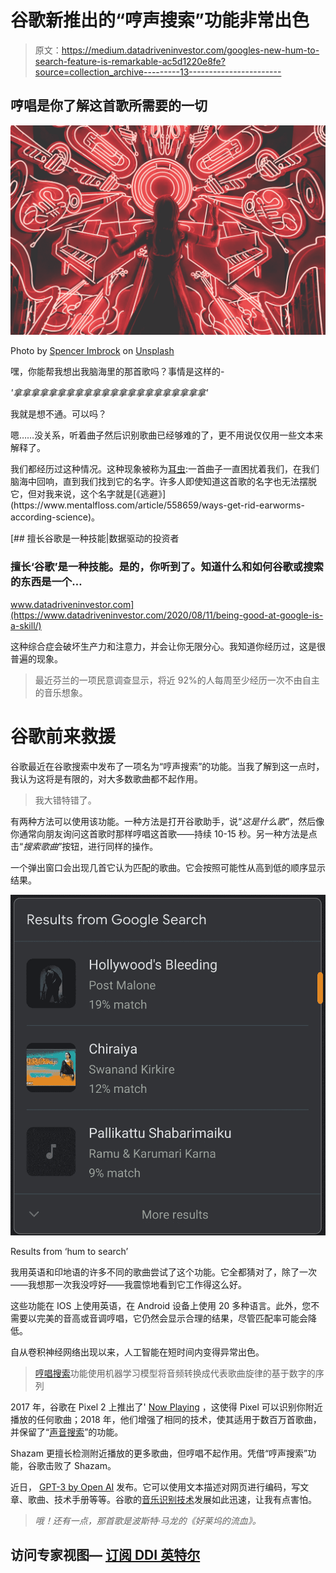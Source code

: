 # 谷歌新推出的“哼声搜索”功能非常出色

> 原文：<https://medium.datadriveninvestor.com/googles-new-hum-to-search-feature-is-remarkable-ac5d1220e8fe?source=collection_archive---------13----------------------->

## 哼唱是你了解这首歌所需要的一切

![](img/4167c802f9ab3ff735ba1f138bfc4fb8.png)

Photo by [Spencer Imbrock](https://unsplash.com/@spencerimbrockphoto?utm_source=unsplash&utm_medium=referral&utm_content=creditCopyText) on [Unsplash](https://unsplash.com/s/photos/music?utm_source=unsplash&utm_medium=referral&utm_content=creditCopyText)

嘿，你能帮我想出我脑海里的那首歌吗？事情是这样的-

*'拿拿拿拿拿拿拿拿拿拿拿拿拿拿拿拿拿拿拿拿拿拿'*

我就是想不通。可以吗？

嗯……没关系，听着曲子然后识别歌曲已经够难的了，更不用说仅仅用一些文本来解释了。

我们都经历过这种情况。这种现象被称为[耳虫](https://www.ncbi.nlm.nih.gov/pmc/articles/PMC4723199/#:~:text=disorder%20(OCD).-,Earworms%20or%20stuck%20song%20syndrome,population%20has%20experienced%20these%20earworms.&text=Usually%2C%20stuck%20songs%20are%20catchy,or%20by%20hearing%20the%20melody.):一首曲子一直困扰着我们，在我们脑海中回响，直到我们找到它的名字。许多人即使知道这首歌的名字也无法摆脱它，但对我来说，这个名字就是[《逃避》](https://www.mentalfloss.com/article/558659/ways-get-rid-earworms-according-science)。

[](https://www.datadriveninvestor.com/2020/08/11/being-good-at-google-is-a-skill/) [## 擅长谷歌是一种技能|数据驱动的投资者

### 擅长‘谷歌’是一种技能。是的，你听到了。知道什么和如何谷歌或搜索的东西是一个…

www.datadriveninvestor.com](https://www.datadriveninvestor.com/2020/08/11/being-good-at-google-is-a-skill/) 

这种综合症会破坏生产力和注意力，并会让你无限分心。我知道你经历过，这是很普遍的现象。

> 最近芬兰的一项民意调查显示，将近 92%的人每周至少经历一次不由自主的音乐想象。

# 谷歌前来救援

谷歌最近在谷歌搜索中发布了一项名为“哼声搜索”的功能。当我了解到这一点时，我认为这将是有限的，对大多数歌曲都不起作用。

> 我大错特错了。

有两种方法可以使用该功能。一种方法是打开谷歌助手，说“*这是什么歌*”，然后像你通常向朋友询问这首歌时那样哼唱这首歌——持续 10-15 秒。另一种方法是点击“*搜索歌曲*”按钮，进行同样的操作。

一个弹出窗口会出现几首它认为匹配的歌曲。它会按照可能性从高到低的顺序显示结果。

![](img/084e9e14822abdbe83fab857e7bb09cc.png)

Results from ‘hum to search’

我用英语和印地语的许多不同的歌曲尝试了这个功能。它全都猜对了，除了一次——我想那一次我没哼好——我震惊地看到它工作得这么好。

这些功能在 IOS 上使用英语，在 Android 设备上使用 20 多种语言。此外，您不需要以完美的音高或音调哼唱，它仍然会显示合理的结果，尽管匹配率可能会降低。

自从卷积神经网络出现以来，人工智能在短时间内变得异常出色。

> [哼唱搜索](https://blog.google/products/search/hum-to-search)功能使用机器学习模型将音频转换成代表歌曲旋律的基于数字的序列

2017 年，谷歌在 Pixel 2 上推出了' [Now Playing](https://support.google.com/pixelphone/answer/7535326?hl=en) ，这使得 Pixel 可以识别你附近播放的任何歌曲；2018 年，他们增强了相同的技术，使其适用于数百万首歌曲，并保留了“[声音搜索](https://support.google.com/googleplaymusic/answer/2913276?hl=en)”的功能。

Shazam 更擅长检测附近播放的更多歌曲，但哼唱不起作用。凭借“哼声搜索”功能，谷歌击败了 Shazam。

近日， [GPT-3 by Open AI](https://openai.com/blog/openai-api/) 发布。它可以使用文本描述对网页进行编码，写文章、歌曲、技术手册等等。谷歌的[音乐识别技术](https://ai.googleblog.com/)发展如此迅速，让我有点害怕。

> *哦！还有一点，那首歌是波斯特·马龙的《好莱坞的流血》。*

## 访问专家视图— [订阅 DDI 英特尔](https://datadriveninvestor.com/ddi-intel)